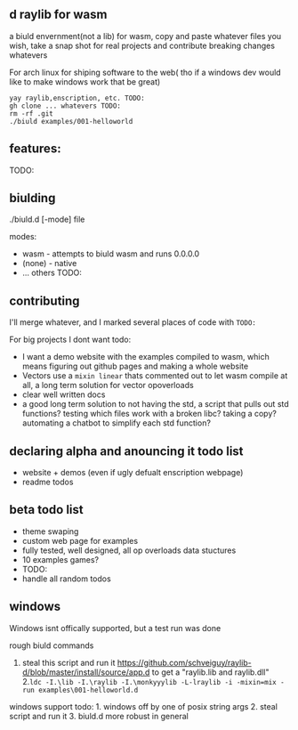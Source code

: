 ## d raylib for wasm

a biuld envernment(not a lib) for wasm, copy and paste whatever files you wish, take a snap shot for real projects and contribute breaking changes whatevers

For arch linux for shiping software to the web( tho if a windows dev would like to make windows work that be great)

```
yay raylib,enscription, etc. TODO:
gh clone ... whatevers TODO:
rm -rf .git
./biuld examples/001-helloworld
```

## features:
TODO:

## biulding

./biuld.d [-mode] file

modes:
* wasm - attempts to biuld wasm and runs 0.0.0.0
* (none) - native
* ... others TODO:

## contributing

I'll merge whatever, and I marked several places of code with `TODO:`

For big projects I dont want todo: 

* I want a demo website with the examples compiled to wasm, which means figuring out github pages and making a whole website
* Vectors use a `mixin linear` thats commented out to let wasm compile at all, a long term solution for vector opoverloads
* clear well written docs
* a good long term solution to not having the std, a script that pulls out std functions? testing which files work with a broken libc? taking a copy? automating a chatbot to simplify each std function?

## declaring alpha and anouncing it todo list

* website + demos (even if ugly defualt enscription webpage)
* readme todos

## beta todo list

* theme swaping
* custom web page for examples
* fully tested, well designed, all op overloads data stuctures
* 10 examples games?
* TODO:
* handle all random todos

## windows

Windows isnt offically supported, but a test run was done

rough biuld commands
  1. steal this script and run it https://github.com/schveiguy/raylib-d/blob/master/install/source/app.d to get a "raylib.lib and raylib.dll"
  2.`ldc -I.\lib -I.\raylib -I.\monkyyylib -L-lraylib -i -mixin=mix -run examples\001-helloworld.d`
  
windows support todo:
	1. windows off by one of posix string args
	2. steal script and run it
	3. biuld.d more robust in general

